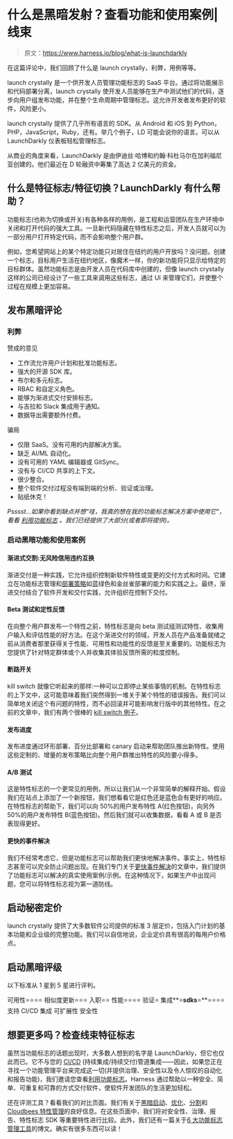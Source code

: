 # 什么是黑暗发射？查看功能和使用案例|线束

> 原文：<https://www.harness.io/blog/what-is-launchdarkly>

在这篇评论中，我们回顾了什么是 launch crystally，利弊，用例等等。

launch crystally 是一个供开发人员管理功能标志的 SaaS 平台。通过将功能展示和代码部署分离，launch crystally 使开发人员能够在生产中测试他们的代码，逐步向用户组发布功能，并在整个生命周期中管理标志。这允许开发者发布更好的软件，风险更小。

launch crystally 提供了几乎所有语言的 SDK。从 Android 和 iOS 到 Python，PHP，JavaScript，Ruby，还有。举几个例子，LD 可能会说你的语言。可以从 LaunchDarkly 仪表板轻松管理标志。

从商业的角度来看，LaunchDarkly 是由伊迪丝·哈博和约翰·科杜马尔在加利福尼亚创建的。他们最近在 D 轮融资中筹集了高达 2 亿美元的资金。

## 什么是特征标志/特征切换？LaunchDarkly 有什么帮助？

功能标志(也称为切换或开关)有各种各样的用例，是工程和运营团队在生产环境中关闭和打开代码的强大工具。一旦新代码隐藏在特性标志之后，开发人员就可以为一部分用户打开特定代码，而不会影响整个用户群。

例如，您希望网站上的某个特定功能只对居住在纽约的用户开放吗？没问题。创建一个标志，目标用户生活在纽约地区，像魔术一样，你的新功能将只显示给特定的目标群体。虽然功能标志是由开发人员在代码库中创建的，但像 launch crystally 这样的公司已经设计了一些工具来调用这些标志，通过 UI 来管理它们，并使整个过程在规模上更加容易。

## 发布黑暗评论

### 利弊

赞成的意见

*   工作流允许用户计划和批准功能标志。
*   强大的开源 SDK 库。
*   布尔和多元标志。
*   RBAC 和自定义角色。
*   能够为渐进式交付安排标志。
*   与吉拉和 Slack 集成用于通知。
*   数据导出需要额外付费。

骗局

*   仅限 SaaS。没有可用的内部解决方案。
*   缺乏 AI/ML 自动化。
*   没有可用的 YAML 编辑器或 GitSync。
*   没有与 CI/CD 共享的上下文。
*   很少整合。
*   整个软件交付过程没有端到端的分析、验证或治理。
*   贴纸休克！

*Psssst…如果你看到缺点并想“哇，我真的想在我的功能标志解决方案中使用它”，看看* [*利用功能标志*](https://harness.io/products/feature-flags/) *。我们已经提供了大部分(或者即将提供)。*

### 启动黑暗功能和使用案例

#### **渐进式交割:无风险信用违约互换**

渐进交付是一种实践，它允许组织控制新软件特性或变更的交付方式和时间。它建立在功能标志管理和[部署策略](https://harness.io/blog/blue-green-canary-deployment-strategies/)如蓝绿色和金丝雀部署的能力和实践之上。最终，渐进交付结合了软件开发和交付实践，允许组织在控制下交付。

#### **Beta 测试和定性反馈**

在向整个用户群发布一个特性之前，特性标志是向 beta 测试组测试特性、收集用户输入和评估性能的好方法。在这个渐进交付的领域，开发人员在产品准备就绪之前从消费者那里获得关于性能、可用性和功能性的反馈是至关重要的。功能标志为您提供了针对特定群体或个人并收集其体验反馈所需的粒度控制。

#### **断路开关**

kill switch 就像它听起来的那样:一种可以立即停止某些事情的机制。在特性标志的上下文中，这可能意味着我们突然得到一堆关于某个特性的错误报告。我们可以简单地关闭这个有问题的特性，而不必回滚并可能影响发行版中的其他特性。在之前的文章中，我们有两个很棒的 [kill switch 例子](https://harness.io/blog/kill-switches/)。

#### **发布进度**

发布进度通过环形部署、百分比部署和 canary 启动来帮助团队推出新特性。使用这些定制的、增量的发布策略比向整个用户群推出特性的风险要小得多。

#### **A/B 测试**

这是特性标志的一个更常见的用例，所以让我们从一个非常简单的解释开始。假设我们在站点上添加了一个新按钮，我们想看看它是红色还是蓝色会有更好的响应。在特性标志的帮助下，我们可以向 50%的用户发布特性 A(红色按钮)，向另外 50%的用户发布特性 B(蓝色按钮)。然后我们就可以收集数据，看看 A 或 B 是否表现得更好。

#### **更快的事件解决**

我们不经常考虑它，但是功能标志可以帮助我们更快地解决事件。事实上，特性标志甚至可以完全防止问题出现。在我们专门关于[更快事件解决](https://harness.io/blog/faster-incident-resolution/)的文章中，我们提供了功能标志可以解决的真实使用案例/示例。在这种情况下，如果生产中出现问题，您可以将特性标志视为第一道防线。

## 启动秘密定价

launch crystally 提供了大多数软件公司提供的标准 3 层定价，包括入门计划的基本功能和企业级的完整功能。我们可以自信地说，企业定价具有很高的每用户价格点。

## 启动黑暗评级

以下标准从 1 星到 5 星进行评判。

可用性⭐⭐⭐⭐
相似度更新⭐⭐⭐
入职⭐⭐
性能⭐⭐⭐⭐
验证⭐
集成**⭐**sdks**⭐**⭐⭐⭐⭐
支持
CI/CD 集成
可扩展性
安全性

## 想要更多吗？检查线束特征标志

虽然当功能标志的话题出现时，大多数人想到的名字是 LaunchDarkly，但它也仅此而已。它不与您的 [CI/CD](https://harness.io/blog/what-is-ci-cd/) (持续集成/持续交付)管道集成——因此，如果您正在寻找一个功能管理平台来完成这一切(并提供治理、安全性以及令人惊叹的自动化和报告功能)，我们邀请您查看[利用功能标志](https://harness.io/products/feature-flags/)。Harness 通过帮助以一种安全、简单、可重复和可靠的方式交付软件，使软件开发团队的生活更加轻松。

还在评测工具？看看我们的对比页面。我们有关于[黑暗启动](https://harness.io/learn/comparison-guide/launchdarkly-vs-harness/)、[优化](https://harness.io/learn/comparison-guide/optimizely-vs-harness/)、[分割](https://harness.io/learn/comparison-guide/split-vs-harness/)和 [Cloudbees 特性管理](https://harness.io/learn/comparison-guide/cloudbees-vs-harness/)的良好信息。在这些页面中，我们将对安全性、治理、报告、特性标志 SDK 等重要特性进行比较。此外，我们还有一篇关于[6 大功能标志管理工具](https://harness.io/blog/feature-flag-management-tools/)的博文。确实有很多东西可以读！